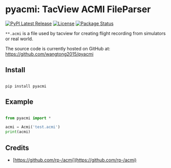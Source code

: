 # pyacmi: TacView ACMI FileParser

[![PyPI Latest Release](https://img.shields.io/pypi/v/pyacmi.svg)](https://pypi.org/project/pyacmi/)
[![License](https://img.shields.io/pypi/l/pyacmi.svg)](https://github.com/wangtong2015/pyacmi)
[![Package Status](https://img.shields.io/pypi/status/pyacmi.svg)](https://pypi.org/project/pyacmi/)

`**.acmi` is a file used by tacview for creating flight recording from simulators or real world.

The source code is currently hosted on GitHub at: https://github.com/wangtong2015/pyacmi

## Install

```shell

pip install pyacmi

```

## Example

```python

from pyacmi import *

acmi = Acmi('test.acmi')
print(acmi)

```

## Credits

- [https://github.com/rp-/acmi](https://github.com/rp-/acmi)
